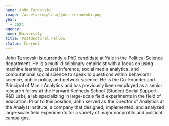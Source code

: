 ```yaml
---
name: John Ternovski
image: /assets/img/team/john-ternovski.png
year:
  - 2021
agency:
home: University
title: Postdoctoral Fellow
status: Current
---
```


John Ternovski is currently a PhD candidate at Yale in the Political Science department. He is a multi-disciplinary empiricist with a focus on using machine learning, causal inference, social media analytics, and computational social science to speak to questions within behavioral science, public policy, and network science. He is the Co-Founder and Principal of Mimir Analytics and has previously been employed as a senior research fellow at the Harvard Kennedy School (Student Social Support R&D Lab), a lab specializing in large-scale field experiments in the field of education. Prior to this position, John served as the Director of Analytics at the Analyst Institute, a company that designed, implemented, and analyzed large-scale field experiments for a variety of major nonprofits and political campaigns. 
